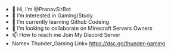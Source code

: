 - 👋 Hi, I’m @PranavSirBot
- 👀 I’m interested in Gaming/Study
- 🌱 I’m currently learning Github Codeing
- 💞️ I’m looking to collaborate on Minecraft Servers Owners
- 📫 How to reach me Join My Discord Server
- Name» Thunder_Gaming
Link» https://dsc.gg/thunder-gaming
<!---
PranavSirBot/PranavSirBot is a ✨ special ✨ repository because its `README.md` (this file) appears on your GitHub profile.
You can click the Preview link to take a look at your changes.
--->
